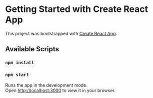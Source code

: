 # Getting Started with Create React App

This project was bootstrapped with [Create React App](https://github.com/facebook/create-react-app).

## Available Scripts
### `npm install`
### `npm start`

Runs the app in the development mode.\
Open [http://localhost:3000](http://localhost:3000) to view it in your browser.
